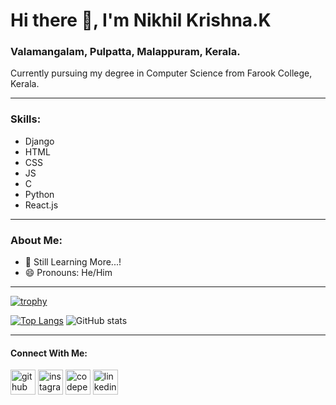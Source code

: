 # Hi there 👋, I'm Nikhil Krishna.K
### Valamangalam, Pulpatta, Malappuram, Kerala.
Currently pursuing my degree in Computer Science from Farook College, Kerala.

---

### Skills:
- Django
- HTML
- CSS
- JS
- C
- Python
- React.js
---

### About Me:

- 🌱 Still Learning More...!  
- 😄 Pronouns: He/Him

---

[![trophy](https://github-profile-trophy.vercel.app/?username=NIKHILKRISHNAK&theme=onedark)](https://github.com/ryo-ma/github-profile-trophy)

[![Top Langs](https://github-readme-stats.vercel.app/api/top-langs/?username=NIKHILKRISHNAK&layout=compact&theme=radical)](https://github.com/anuraghazra/github-readme-stats)
![GitHub stats](https://github-readme-stats.vercel.app/api?username=NIKHILKRISHNAK&show_icons=true&theme=radical)  

---

#### Connect With Me:
[<img src='https://cdn.jsdelivr.net/npm/simple-icons@3.0.1/icons/github.svg' alt='github' height='40'>](https://github.com/NIKHILKRISHNAK)  [<img src='https://cdn.jsdelivr.net/npm/simple-icons@3.0.1/icons/instagram.svg' alt='instagram' height='40'>](https://www.instagram.com/nikhil_krishna.k/)  [<img src='https://cdn.jsdelivr.net/npm/simple-icons@3.0.1/icons/codepen.svg' alt='codepen' height='40'>](https://codepen.io/Nikhil-Krishna-k) [<img src='https://cdn.jsdelivr.net/npm/simple-icons@3.0.1/icons/linkedin.svg' alt='linkedin' height='40'>](https://www.linkedin.com/in/nikhil-krishna-k-5b8179228) 
